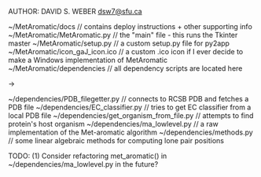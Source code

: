 AUTHOR:
DAVID S. WEBER
dsw7@sfu.ca


~/MetAromatic/docs              // contains deploy instructions + other supporting info
~/MetAromatic/MetAromatic.py    // the "main" file - this runs the Tkinter master
~/MetAromatic/setup.py          // a custom setup.py file for py2app
~/MetAromatic/icon_gaJ_icon.ico // a custom .ico icon if I ever decide to make a Windows implementation of MetAromatic
~/MetAromatic/dependencies      // all dependency scripts are located here

->

~/dependencies/PDB_filegetter.py         // connects to RCSB PDB and fetches a PDB file
~/dependencies/EC_classifier.py          // tries to get EC classifier from a local PDB file
~/dependencies/get_organism_from_file.py // attempts to find protein's host organism
~/dependencies/ma_lowlevel.py            // a raw implementation of the Met-aromatic algorithm
~/dependencies/methods.py                // some linear algebraic methods for computing lone pair positions

TODO:
(1) Consider refactoring met_aromatic() in ~/dependencies/ma_lowlevel.py in the future?
